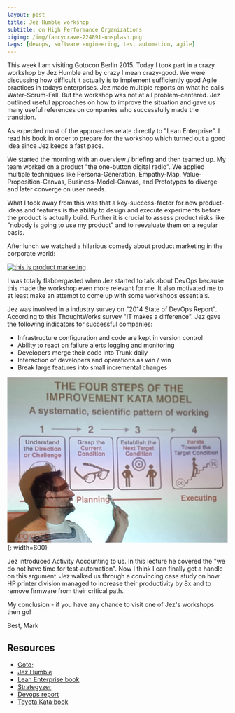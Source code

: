 ```yaml
---
layout: post
title: Jez Humble workshop
subtitle: on High Performance Organizations
bigimg: /img/fancycrave-224891-unsplash.png
tags: [devops, software engineering, test automation, agile]
---
```


This week I am visiting Gotocon Berlin 2015. Today I took part in a crazy workshop by Jez Humble and by crazy I mean crazy-good. We were discussing how difficult it actually is to implement sufficiently good Agile practices in todays enterprises. Jez made multiple reports on what he calls Water-Scrum-Fall. But the workshop was not at all problem-centered. Jez outlined useful approaches on how to improve the situation and gave us many useful references on companies who successfully made the transition. 

As expected most of the approaches relate directly to "Lean Enterprise". I read his book in order to prepare for the workshop which turned out a good idea since Jez keeps a fast pace.

We started the morning with an overview / briefing and then teamed up. My team worked on a product "the one-button digital radio". We applied multiple techniques like Persona-Generation, Empathy-Map, Value-Proposition-Canvas, Business-Model-Canvas, and Prototypes to diverge and later converge on user needs.

What I took away from this was that a key-success-factor for new product-ideas and features is the ability to design and execute experiments before the product is actually build. Further it is crucial to assess product risks like "nobody is going to use my product" and to reevaluate them on a regular basis.

After lunch we watched a hilarious comedy about product marketing in the corporate world:

[![this is product marketing](https://img.youtube.com/vi/czYDshjmys4/0.jpg)](https://www.youtube.com/watch?v=czYDshjmys4)

I was totally flabbergasted when Jez started to talk about DevOps because this made the workshop even more relevant for me. It also motivated me to at least make an attempt to come up with some workshops essentials.

Jez was involved in a industry survey on "2014 State of DevOps Report". According to this ThoughtWorks survey "IT makes a difference". Jez gave the following indicators for successful companies:

* Infrastructure configuration and code are kept in version control
* Ability to react on failure alerts logging and monitoring
* Developers merge their code into Trunk daily
* Interaction of developers and operations as win / win
* Break large features into small incremental changes

![Toyota Improvement Kata](/media/jez_humble_workshop/improvement_kata.png){: width=600}

Jez introduced Activity Accounting to us. In this lecture he covered the "we do not have time for test-automation". Now I think I can finally get a handle on this argument. Jez walked us through a convincing case study on how HP printer division managed to increase their productivity by 8x and to remove firmware from their critical path.

My conclusion - if you have any chance to visit one of Jez's workshops then go!

Best,
Mark


## Resources

* [Goto;](http://gotocon.com/)
* [Jez Humble](http://jezhumble.net/)
* [Lean Enterprise book](http://www.amazon.com/gp/product/1449368425)
* [Strategyzer](https://strategyzer.com/canvas)
* [Devops report](https://puppetlabs.com/2014-devops-report)
* [Toyota Kata book](http://www.amazon.com/Toyota-Kata-Managing-Improvement-Adaptiveness-ebook/dp/B002NPC0Q2)
